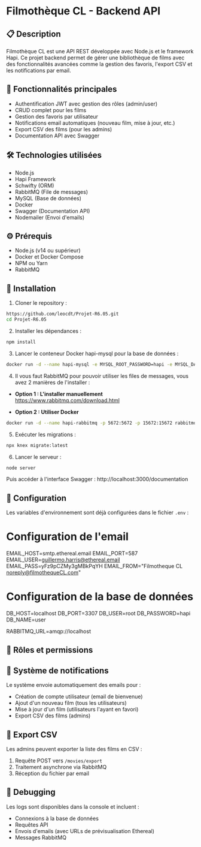 # Filmothèque CL - Backend API

## 📋 Description
Filmothèque CL est une API REST développée avec Node.js et le framework Hapi. Ce projet backend permet de gérer une bibliothèque de films avec des fonctionnalités avancées comme la gestion des favoris, l'export CSV et les notifications par email.

## 🚀 Fonctionnalités principales
- Authentification JWT avec gestion des rôles (admin/user)
- CRUD complet pour les films
- Gestion des favoris par utilisateur
- Notifications email automatiques (nouveau film, mise à jour, etc.)
- Export CSV des films (pour les admins)
- Documentation API avec Swagger

## 🛠 Technologies utilisées
- Node.js
- Hapi Framework
- Schwifty (ORM)
- RabbitMQ (File de messages)
- MySQL (Base de données)
- Docker
- Swagger (Documentation API)
- Nodemailer (Envoi d'emails)

## ⚙️ Prérequis
- Node.js (v14 ou supérieur)
- Docker et Docker Compose
- NPM ou Yarn
- RabbitMQ

## 🔧 Installation

1. Cloner le repository :
```bash
https://github.com/leocdt/Projet-R6.05.git
cd Projet-R6.05
```

2. Installer les dépendances :
```bash
npm install
```


3. Lancer le conteneur Docker hapi-mysql pour la base de données :
```bash
docker run -d --name hapi-mysql -e MYSQL_ROOT_PASSWORD=hapi -e MYSQL_DATABASE=user -p 3307:3306 mysql:8.0 --default-authentication-plugin=mysql_native_password
```

4. Il vous faut RabbitMQ pour pouvoir utiliser les files de messages, vous avez 2 manières de l'installer :

- **Option 1 : L'installer manuellement**
https://www.rabbitmq.com/download.html

- **Option 2 : Utiliser Docker**
```bash
docker run -d --name hapi-rabbitmq -p 5672:5672 -p 15672:15672 rabbitmq:3-management
```


5. Exécuter les migrations :
```bash
npx knex migrate:latest
```

6. Lancer le serveur :
```bash
node server
```
Puis accéder à l'interface Swagger :
http://localhost:3000/documentation


## 📝 Configuration

Les variables d'environnement sont déjà configurées dans le fichier `.env` : 

# Configuration de l'email
EMAIL_HOST=smtp.ethereal.email
EMAIL_PORT=587
EMAIL_USER=guillermo.harris@ethereal.email
EMAIL_PASS=yFz9pCZMy3gMBkPqYH
EMAIL_FROM="Filmotheque CL <noreply@filmothequeCL.com>"

# Configuration de la base de données
DB_HOST=localhost
DB_PORT=3307
DB_USER=root
DB_PASSWORD=hapi
DB_NAME=user

RABBITMQ_URL=amqp://localhost


## 👥 Rôles et permissions

## 📨 Système de notifications

Le système envoie automatiquement des emails pour :
- Création de compte utilisateur (email de bienvenue)
- Ajout d'un nouveau film (tous les utilisateurs)
- Mise à jour d'un film (utilisateurs l'ayant en favori)
- Export CSV des films (admins)

## 🔄 Export CSV

Les admins peuvent exporter la liste des films en CSV :
1. Requête POST vers `/movies/export`
2. Traitement asynchrone via RabbitMQ
3. Réception du fichier par email

## 🐛 Debugging

Les logs sont disponibles dans la console et incluent :
- Connexions à la base de données
- Requêtes API
- Envois d'emails (avec URLs de prévisualisation Ethereal)
- Messages RabbitMQ
